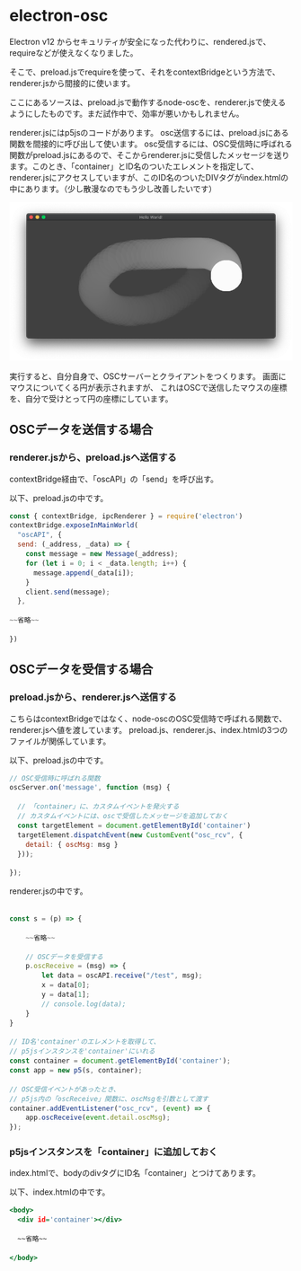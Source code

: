 # electron-osc

Electron v12 からセキュリティが安全になった代わりに、rendered.jsで、requireなどが使えなくなりました。

そこで、preload.jsでrequireを使って、それをcontextBridgeという方法で、renderer.jsから間接的に使います。

ここにあるソースは、preload.jsで動作するnode-oscを、renderer.jsで使えるようにしたものです。まだ試作中で、効率が悪いかもしれません。


renderer.jsにはp5jsのコードがあります。
osc送信するには、preload.jsにある関数を間接的に呼び出して使います。
osc受信するには、OSC受信時に呼ばれる関数がpreload.jsにあるので、そこからrenderer.jsに受信したメッセージを送ります。このとき、「container」とID名のついたエレメントを指定して、renderer.jsにアクセスしていますが、このID名のついたDIVタグがindex.htmlの中にあります。（少し散漫なのでもう少し改善したいです）

<img src = "screen_capture_1.png"></img>

実行すると、自分自身で、OSCサーバーとクライアントをつくります。
画面にマウスについてくる円が表示されますが、
これはOSCで送信したマウスの座標を、自分で受けとって円の座標にしています。

## OSCデータを送信する場合
### renderer.jsから、preload.jsへ送信する
contextBridge経由で、「oscAPI」の「send」を呼び出す。

以下、preload.jsの中です。

~~~javascript:preload.js
const { contextBridge, ipcRenderer } = require('electron')
contextBridge.exposeInMainWorld(
  "oscAPI", {
  send: (_address, _data) => {
    const message = new Message(_address);
    for (let i = 0; i < _data.length; i++) {
      message.append(_data[i]);
    }
    client.send(message);
  },

~~省略~~

})
~~~

## OSCデータを受信する場合
### preload.jsから、renderer.jsへ送信する
こちらはcontextBridgeではなく、node-oscのOSC受信時で呼ばれる関数で、renderer.jsへ値を渡しています。
preload.js、renderer.js、index.htmlの3つのファイルが関係しています。

以下、preload.jsの中です。

~~~javascript:preload.js
// OSC受信時に呼ばれる関数
oscServer.on('message', function (msg) {

  // 「container」に、カスタムイベントを発火する
  // カスタムイベントには、oscで受信したメッセージを追加しておく
  const targetElement = document.getElementById('container')
  targetElement.dispatchEvent(new CustomEvent("osc_rcv", {
    detail: { oscMsg: msg }
  }));

});
~~~

renderer.jsの中です。

~~~javascript:renderer.js

const s = (p) => {

    ~~省略~~

    // OSCデータを受信する
    p.oscReceive = (msg) => {
        let data = oscAPI.receive("/test", msg);
        x = data[0];
        y = data[1];
        // console.log(data);
    }
}

// ID名'container'のエレメントを取得して、
// p5jsインスタンスを'container'にいれる
const container = document.getElementById('container');
const app = new p5(s, container);

// OSC受信イベントがあったとき、
// p5js内の「oscReceive」関数に、oscMsgを引数として渡す
container.addEventListener("osc_rcv", (event) => {
    app.oscReceive(event.detail.oscMsg);
});

~~~

### p5jsインスタンスを「container」に追加しておく

index.htmlで、bodyのdivタグにID名「container」とつけてあります。

以下、index.htmlの中です。

~~~html:index.html
<body>
  <div id='container'></div>

  ~~省略~~

</body>
~~~

